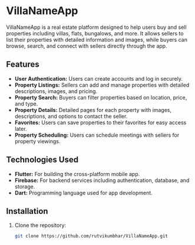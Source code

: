 # VillaNameApp

VillaNameApp is a real estate platform designed to help users buy and sell properties including villas, flats, bungalows, and more. It allows sellers to list their properties with detailed information and images, while buyers can browse, search, and connect with sellers directly through the app.

## Features

- **User Authentication:** Users can create accounts and log in securely.
- **Property Listings:** Sellers can add and manage properties with detailed descriptions, images, and pricing.
- **Property Search:** Buyers can filter properties based on location, price, and type.
- **Property Details:** Detailed pages for each property with images, descriptions, and options to contact the seller.
- **Favorites:** Users can save properties to their favorites for easy access later.
- **Property Scheduling:** Users can schedule meetings with sellers for property viewings.

## Technologies Used

- **Flutter:** For building the cross-platform mobile app.
- **Firebase:** For backend services including authentication, database, and storage.
- **Dart:** Programming language used for app development.

## Installation

1. Clone the repository:
   ```bash
   git clone https://github.com/rutvikumbhar/VillaNameApp.git
